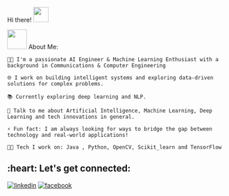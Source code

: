 Hi there! <img src="https://github.com/TheDudeThatCode/TheDudeThatCode/blob/master/Assets/Hi.gif" width="35" /> <p align="center"> </p>


<img src="https://github.com/TheDudeThatCode/TheDudeThatCode/blob/master/Assets/Developer.gif" width="45" /> About Me:

    🧑‍💻 I'm a passionate AI Engineer & Machine Learning Enthusiast with a background in Communications & Computer Engineering

    🌐 I work on building intelligent systems and exploring data-driven solutions for complex problems.

    📚 Currently exploring deep learning and NLP.

    💬 Talk to me about Artificial Intelligence, Machine Learning, Deep Learning and tech innovations in general.

    ⚡ Fun fact: I am always looking for ways to bridge the gap between technology and real-world applications!

    🧑‍💻 Tech I work on: Java , Python, OpenCV, Scikit_learn and TensorFlow
    



<!--START_SECTION:waka--> <!--END_SECTION:waka-->


<h2 align="left">:heart: Let's get connected:</h2>
<p align="center">

  <a href="https://www.linkedin.com/in/nour-ahmed-8a344b226"><img src="https://img.icons8.com/color/96/000000/linkedin.png" alt="linkedin"/></a>
  <a href="https://www.facebook.com/nour.ahmedmostafa.5"><img src="https://img.icons8.com/color/96/000000/facebook.png" alt="facebook"/></a>

</p>

